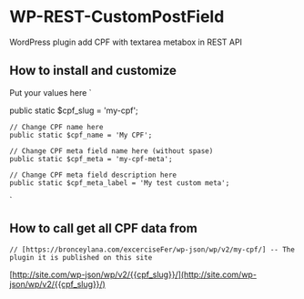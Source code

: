 # WP-REST-CustomPostField

WordPress plugin add CPF with textarea metabox in REST API 

## How to install and customize

Put your values here
`

public static \$cpf_slug = 'my-cpf';

    // Change CPF name here
    public static $cpf_name = 'My CPF';

    // Change CPF meta field name here (without spase)
    public static $cpf_meta = 'my-cpf-meta';

    // Change CPF meta field description here
    public static $cpf_meta_label = 'My test custom meta';

`

## How to call get all CPF data from
	// [https://bronceylana.com/excerciseFer/wp-json/wp/v2/my-cpf/] -- The plugin it is published on this site
[http://site.com/wp-json/wp/v2/{{cpf_slug}}/](http://site.com/wp-json/wp/v2/{{cpf_slug}}/)